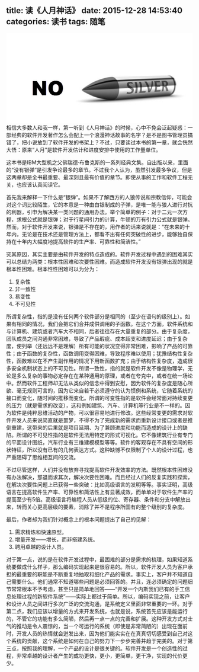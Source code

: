 title: 读《人月神话》
date: 2015-12-28 14:53:40
categories: 读书
tags: 随笔
---
![没有银弹](/images/blog/20151228/no_silver_bullet.jpg)
相信大多数人和我一样，第一听到《人月神话》的时候，心中不免会泛起疑惑：一部经典的软件开发著作怎么会配上一个浪漫神话故事的名字？是不是图书管理员搞错了，把小说放到了软件开发的书架上？不过，只要读过本书的第一章，就会恍然大悟：原来“人月”是软件开发估计和进度安排中使用的工作量单位。

这本书是IBM大型机之父佛瑞德·布鲁克斯的一系列经典文集。自出版以来，里面的“没有银弹”是引发争论最多的章节。不过我个人认为，虽然引发最多争议，但是这两章却是全书最重要、最深刻且最有价值的章节。即使从事的工作和软件工程无关，也应该认真阅读它。

首先我来解释一下什么是“银弹”。如果不了解西方的人狼传说和宗教信仰，可能会对这个词比较陌生，它的本意是一种由白银制成的子弹，是唯一能与狼人进行对抗的利器，引申为解决某一类问题的通用办法。举个简单的例子：对于二元一次方程，求根公式就是银弹；对于行星间引力的计算，牛顿的万有引力公式就是银弹。然而，对于软件开发来说，银弹是不存在的，用作者的话来说就是：“在未来的十年内，无论是在技术还是管理方法上，都看不出有任何突破性的进步，能够独自保持在十年内大幅度地提高软件的生产率、可靠性和简洁性。”
<!-- more -->
究其原因，其实主要是由软件开发的特点造成的。软件开发过程中遇到的困难其实可以总结为两类：根本性困难和次要性困难。而造成软件开发没有银弹出现的就是根本性困难。根本性性困难可以为分为：

1. 复杂性
2. 非一致性
3. 易变性
4. 不可见性

所谓复杂性，指的是没有任何两个软件部分是相同的（至少在语句的级别上）。如果有相同的情况，我们会把它们合并成供调用的子函数。在这个方面，软件系统和与计算机、建筑或者汽车大不相同，后者往往存在大量重复的部分。由于复杂度，团队成员之间沟通非常困难，导致了产品瑕疵、成本超支和进度延迟；由于复杂度，使列举（还远远不是理解）所有可能的状况变得非常困难，影响了产品的可靠性；由于函数的复杂性，函数调用变得困难，导致程序难以使用；犹豫结构性复杂性，函数难以在不产生副作用的情况下用新函数扩充；由于结构性复杂度，造成很多安全机制状态上的不可见性。所谓一致性，指的就是软件开发不像是物理学，无论是多么复杂的事物必定存在在某种通用的原理，或者在夸克中，或者在统一场论中。然而软件工程师却无法从类似的信念中得到安慰，因为软件的复杂度是随心所欲、毫无规则可言的，因为它来自若干必须遵守的认为惯例和系统，它随着系统的接口而变化，随时间的推移而变化。所谓的可变性指的是软件会经常面对持续变更的压力（就是需求的改变），这和例如建筑、汽车、计算机等行业是不一样的。因为软件是纯粹思维活动的产物，可以很容易地进行修改。这些经常变更的需求对软件开发人员来说简直就是噩梦，不得不为了完成新的需求而重新设计接口或者是推倒重建，这带来的后果就是项目延期、为了兼顾进度和功能而造成的设计上的缺陷。所谓的不可见性指的是软件无法用特定的形式可视化。它不像建筑行业有专门的平面设计图纸，汽车行业有三维建模模型等等。软件的客观存在不具有空间的形状特征，所以没有已有的几何表达方式。这种缺憾不仅限制了个人的设计过程，也严重阻碍了思维相互间的交流。

不过尽管这样，人们并没有放弃寻找提高软件开发效率的方法。既然根本性困难没有办法解决，那退而求其次，解决次要性困难。而且经过人们的反复实践和探索，在解决次要性问题上已获得一些突破：比如高级语言的发明等等。事实证明，高级语言在提高软件生产率、可靠性和简洁性上有显著成效，而单单对于软件生产率的提高至少有5倍。高级语言将编程人员从低级的位、寄存器、条件和分支中解放出来，转而关心更高层级的要素，消除了并不是程序所固有的整个级别的复杂度。

最后，作者却为我们针对概念上的根本问题提出了自己的见解：

1.	需求精炼和快速原型。
2.	增量开发——增长，而非搭建系统。
3.	聘用卓越的设计人员。


对于第一点，说的是在软件开发过程中，最困难的部分是需求的梳理，如果知道系统要做成什么样子，那么编码实现起来是很容易的。所以，软件开发人员为客户承担的最重要的职能是不断重复地抽取和细化产品的需求。事实上，客户并不知道自己需要什么。他们通常不知道哪些问题是必须回答的。并且，连必须确定的问题细节常常根本不予考虑，甚至只是简单地回答——“开发一个内斯我们已有的手工信息处理过程的新软件系统”——实际上都过于简单。所以，编码实现之前，让客户和设计人员之间进行多次广泛的交流沟通，是系统定义里面非常重要的一环。对于第二点，我们应该以增量的方式来开发系统，也就是说，系统首先应该是能运行的，不管它的功能有多么简陋，然后再一点一点的完善和扩展。这种开发方式对士气的推动是令人震惊的，当一个可运行的系统（即使是非常简陋的）出现在面前时，开发人员的热情就会迸发出来，因为他们能实实在在真真切切感受到自己对这个系统的贡献，这个系统是如何在自己的努力下一步步完善并趋于完美的。对于第三点，按照我的理解，一个产品的设计是很关键的。软件开发是一个创造性的过程，非常卓越的设计者产生的成功更快，更小，更简单，更干净，实现的代价更少。

